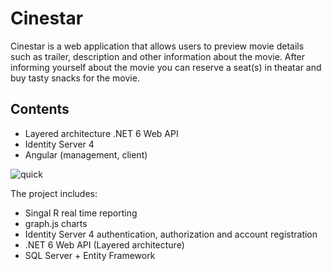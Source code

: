 # Cinestar 

Cinestar is a web application that allows users to preview movie details such as trailer, description and other information about the movie. 
After informing yourself about the movie you can reserve a seat(s) in theatar and buy tasty snacks for the movie.

## Contents

- Layered architecture .NET 6 Web API 
- Identity Server 4 
- Angular (management, client)

![quick](https://user-images.githubusercontent.com/45321513/202906810-3fd0a43f-ab29-486a-ae88-2e695aca1a6e.jpg)

The project includes:

- Singal R real time reporting
- graph.js charts
- Identity Server 4 authentication, authorization and account registration
- .NET 6 Web API (Layered architecture)
- SQL Server + Entity Framework


